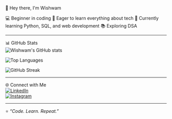 👋 Hey there, I'm Wishwam  

💻 Beginner in coding
🚀 Eager to learn everything about tech 
🌱 Currently learning Python, SQL, and web development 
📚 Exploring DSA 

---

 📊 GitHub Stats  
![Wishwam's GitHub stats](https://github-readme-stats.vercel.app/api?username=wishwam&show_icons=true&theme=radical)  

![Top Languages](https://github-readme-stats.vercel.app/api/top-langs/?username=wishwam&layout=compact&theme=radical)  

![GitHub Streak](https://streak-stats.demolab.com?user=wishwam&theme=radical)  

---

🌐 Connect with Me  
[![LinkedIn](https://img.shields.io/badge/LinkedIn-0077B5?style=for-the-badge&logo=linkedin&logoColor=white)](https://www.linkedin.com/in/wishwam-58bbb0321)  
[![Instagram](https://img.shields.io/badge/Instagram-E4405F?style=for-the-badge&logo=instagram&logoColor=white)](https://www.instagram.com/wishh_.18?igsh=MWYyY3hwcWJmOHVjOA==)  

---

⭐ *“Code. Learn. Repeat.”*
